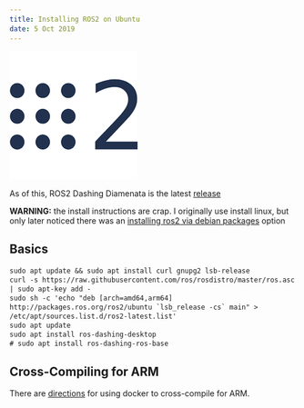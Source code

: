 ```yaml
---
title: Installing ROS2 on Ubuntu
date: 5 Oct 2019
---
```


![](ros2.png)

As of this, ROS2 Dashing Diamenata is the latest [release](https://index.ros.org/doc/ros2/Releases/)

**WARNING:** the install instructions are crap. I originally use install linux, but only later noticed
there was an [installing ros2 via debian packages](https://index.ros.org/doc/ros2/Installation/Dashing/Linux-Install-Debians/#dashing-linux-install-debians-install-ros-2-packages)
option

## Basics

```
sudo apt update && sudo apt install curl gnupg2 lsb-release
curl -s https://raw.githubusercontent.com/ros/rosdistro/master/ros.asc | sudo apt-key add -
sudo sh -c 'echo "deb [arch=amd64,arm64] http://packages.ros.org/ros2/ubuntu `lsb_release -cs` main" > /etc/apt/sources.list.d/ros2-latest.list'
sudo apt update
sudo apt install ros-dashing-desktop
# sudo apt install ros-dashing-ros-base
```

## Cross-Compiling for ARM

There are [directions](https://index.ros.org/doc/ros2/Tutorials/Cross-compilation/) for using
docker to cross-compile for ARM.
